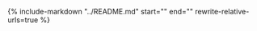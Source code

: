 {%
   include-markdown "../README.md"
   start="<!--readme-start-->"
   end="<!--readme-end-->"
   rewrite-relative-urls=true
%}
